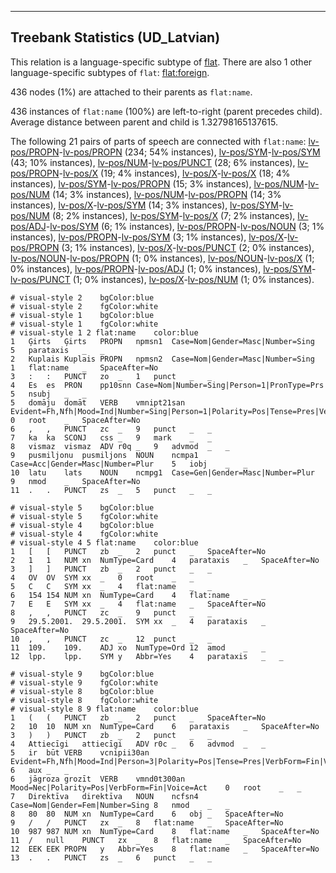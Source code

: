

--------------------------------------------------------------------------------

## Treebank Statistics (UD_Latvian)

This relation is a language-specific subtype of [flat]().
There are also 1 other language-specific subtypes of `flat`: [flat:foreign]().

436 nodes (1%) are attached to their parents as `flat:name`.

436 instances of `flat:name` (100%) are left-to-right (parent precedes child).
Average distance between parent and child is 1.32798165137615.

The following 21 pairs of parts of speech are connected with `flat:name`: [lv-pos/PROPN]()-[lv-pos/PROPN]() (234; 54% instances), [lv-pos/SYM]()-[lv-pos/SYM]() (43; 10% instances), [lv-pos/NUM]()-[lv-pos/PUNCT]() (28; 6% instances), [lv-pos/PROPN]()-[lv-pos/X]() (19; 4% instances), [lv-pos/X]()-[lv-pos/X]() (18; 4% instances), [lv-pos/SYM]()-[lv-pos/PROPN]() (15; 3% instances), [lv-pos/NUM]()-[lv-pos/NUM]() (14; 3% instances), [lv-pos/NUM]()-[lv-pos/PROPN]() (14; 3% instances), [lv-pos/X]()-[lv-pos/SYM]() (14; 3% instances), [lv-pos/SYM]()-[lv-pos/NUM]() (8; 2% instances), [lv-pos/SYM]()-[lv-pos/X]() (7; 2% instances), [lv-pos/ADJ]()-[lv-pos/SYM]() (6; 1% instances), [lv-pos/PROPN]()-[lv-pos/NOUN]() (3; 1% instances), [lv-pos/PROPN]()-[lv-pos/SYM]() (3; 1% instances), [lv-pos/X]()-[lv-pos/PROPN]() (3; 1% instances), [lv-pos/X]()-[lv-pos/PUNCT]() (2; 0% instances), [lv-pos/NOUN]()-[lv-pos/PROPN]() (1; 0% instances), [lv-pos/NOUN]()-[lv-pos/X]() (1; 0% instances), [lv-pos/PROPN]()-[lv-pos/ADJ]() (1; 0% instances), [lv-pos/SYM]()-[lv-pos/PUNCT]() (1; 0% instances), [lv-pos/X]()-[lv-pos/NUM]() (1; 0% instances).


~~~ conllu
# visual-style 2	bgColor:blue
# visual-style 2	fgColor:white
# visual-style 1	bgColor:blue
# visual-style 1	fgColor:white
# visual-style 1 2 flat:name	color:blue
1	Ģirts	Ģirts	PROPN	npmsn1	Case=Nom|Gender=Masc|Number=Sing	5	parataxis	_	_
2	Kuplais	Kuplais	PROPN	npmsn2	Case=Nom|Gender=Masc|Number=Sing	1	flat:name	_	SpaceAfter=No
3	:	:	PUNCT	zo	_	1	punct	_	_
4	Es	es	PRON	pp10snn	Case=Nom|Number=Sing|Person=1|PronType=Prs	5	nsubj	_	_
5	domāju	domāt	VERB	vmnipt21san	Evident=Fh,Nfh|Mood=Ind|Number=Sing|Person=1|Polarity=Pos|Tense=Pres|VerbForm=Fin|Voice=Act	0	root	_	SpaceAfter=No
6	,	,	PUNCT	zc	_	9	punct	_	_
7	ka	ka	SCONJ	css	_	9	mark	_	_
8	vismaz	vismaz	ADV	r0q	_	9	advmod	_	_
9	pusmiljonu	pusmiljons	NOUN	ncmpa1	Case=Acc|Gender=Masc|Number=Plur	5	iobj	_	_
10	latu	lats	NOUN	ncmpg1	Case=Gen|Gender=Masc|Number=Plur	9	nmod	_	SpaceAfter=No
11	.	.	PUNCT	zs	_	5	punct	_	_

~~~


~~~ conllu
# visual-style 5	bgColor:blue
# visual-style 5	fgColor:white
# visual-style 4	bgColor:blue
# visual-style 4	fgColor:white
# visual-style 4 5 flat:name	color:blue
1	[	[	PUNCT	zb	_	2	punct	_	SpaceAfter=No
2	1	1	NUM	xn	NumType=Card	4	parataxis	_	SpaceAfter=No
3	]	]	PUNCT	zb	_	2	punct	_	_
4	OV	OV	SYM	xx	_	0	root	_	_
5	C	C	SYM	xx	_	4	flat:name	_	_
6	154	154	NUM	xn	NumType=Card	4	flat:name	_	_
7	E	E	SYM	xx	_	4	flat:name	_	SpaceAfter=No
8	,	,	PUNCT	zc	_	9	punct	_	_
9	29.5.2001.	29.5.2001.	SYM	xx	_	4	parataxis	_	SpaceAfter=No
10	,	,	PUNCT	zc	_	12	punct	_	_
11	109.	109.	ADJ	xo	NumType=Ord	12	amod	_	_
12	lpp.	lpp.	SYM	y	Abbr=Yes	4	parataxis	_	_

~~~


~~~ conllu
# visual-style 9	bgColor:blue
# visual-style 9	fgColor:white
# visual-style 8	bgColor:blue
# visual-style 8	fgColor:white
# visual-style 8 9 flat:name	color:blue
1	(	(	PUNCT	zb	_	2	punct	_	SpaceAfter=No
2	10	10	NUM	xn	NumType=Card	6	parataxis	_	SpaceAfter=No
3	)	)	PUNCT	zb	_	2	punct	_	_
4	Attiecīgi	attiecīgi	ADV	r0c	_	6	advmod	_	_
5	ir	būt	VERB	vcnipii30an	Evident=Fh,Nfh|Mood=Ind|Person=3|Polarity=Pos|Tense=Pres|VerbForm=Fin|Voice=Act	6	aux	_	_
6	jāgroza	grozīt	VERB	vmnd0t300an	Mood=Nec|Polarity=Pos|VerbForm=Fin|Voice=Act	0	root	_	_
7	Direktīva	direktīva	NOUN	ncfsn4	Case=Nom|Gender=Fem|Number=Sing	8	nmod	_	_
8	80	80	NUM	xn	NumType=Card	6	obj	_	SpaceAfter=No
9	/	/	PUNCT	zx	_	8	flat:name	_	SpaceAfter=No
10	987	987	NUM	xn	NumType=Card	8	flat:name	_	SpaceAfter=No
11	/	null	PUNCT	zx	_	8	flat:name	_	SpaceAfter=No
12	EEK	EEK	PROPN	y	Abbr=Yes	8	flat:name	_	SpaceAfter=No
13	.	.	PUNCT	zs	_	6	punct	_	_

~~~



